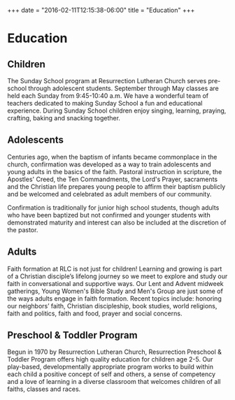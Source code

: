 +++
date = "2016-02-11T12:15:38-06:00"
title = "Education"
+++

# Education

## Children
The Sunday School program at Resurrection Lutheran Church serves pre-school through adolescent students. September through May classes are held each Sunday from 9:45-10:40 a.m. We have a wonderful team of teachers dedicated to making Sunday School a fun and educational experience. During Sunday School children enjoy singing, learning, praying, crafting, baking and snacking together.

## Adolescents
Centuries ago, when the baptism of infants became commonplace in the church, confirmation was developed as a way to train adolescents and young adults in the basics of the faith. Pastoral instruction in scripture, the Apostles' Creed, the Ten Commandments, the Lord's Prayer, sacraments and the Christian life prepares young people to affirm their baptism publicly and be welcomed and celebrated as adult members of our community.  

Confirmation is traditionally for junior high school students, though adults who have been baptized but not confirmed and younger students with demonstrated maturity and interest can also be included at the discretion of the pastor.

## Adults
Faith formation at RLC is not just for children! Learning and growing is part of a Christian disciple’s lifelong journey so we meet to explore and study our faith in conversational and supportive ways. Our Lent and Advent midweek gatherings, Young Women's Bible Study and Men's Group are just some of the ways adults engage in faith formation. Recent topics include: honoring our neighbors’ faith, Christian discipleship, book studies, world religions, faith and politics, faith and food, prayer and social concerns.  

## Preschool & Toddler Program
Begun in 1970 by Resurrection Lutheran Church, Resurrection Preschool & Toddler Program offers high quality education for children age 2-5. Our play-based, developmentally appropriate program works to build within each child a positive concept of self and others, a sense of competency and a love of learning in a diverse classroom that welcomes children of all faiths, classes and races.
